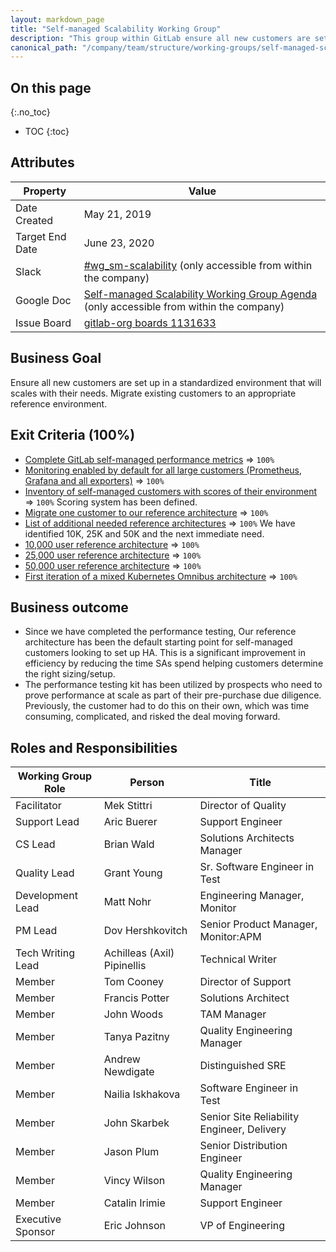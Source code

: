 ```yaml
---
layout: markdown_page
title: "Self-managed Scalability Working Group"
description: "This group within GitLab ensure all new customers are set up in a standardized environment that will scales with their needs. Learn more!"
canonical_path: "/company/team/structure/working-groups/self-managed-scalability/"
---
```


## On this page
{:.no_toc}

- TOC
{:toc}

## Attributes

| Property        | Value        |
|-----------------|--------------|
| Date Created    | May 21, 2019 |
| Target End Date | June 23, 2020 |
| Slack           | [#wg_sm-scalability](https://gitlab.slack.com/messages/CJBEAQ589) (only accessible from within the company) |
| Google Doc      | [Self-managed Scalability Working Group Agenda](https://docs.google.com/document/d/1H9ENjGO5vNI1e0j3lm2e6zeK8F8o8H-69M3V7m3uYt8/edit) (only accessible from within the company) |
| Issue Board     | [gitlab-org boards 1131633](https://gitlab.com/groups/gitlab-org/-/boards/1131633)

## Business Goal

Ensure all new customers are set up in a standardized environment that will scales with their needs. Migrate existing customers to an appropriate reference environment.

## Exit Criteria (100%)

* [Complete GitLab self-managed performance metrics](https://gitlab.com/groups/gitlab-org/-/epics/1352) => `100%`
* [Monitoring enabled by default for all large customers (Prometheus, Grafana and all exporters)](https://gitlab.com/groups/gitlab-org/-/epics/1339) => `100%`
* [Inventory of self-managed customers with scores of their environment](https://gitlab.com/groups/gitlab-org/-/epics/1338) => `100%` Scoring system has been defined.
* [Migrate one customer to our reference architecture](https://gitlab.com/gitlab-org/quality/performance/-/issues/65) => `100%` 
* [List of additional needed reference architectures](https://gitlab.com/gitlab-org/quality/performance/issues/15) => `100%` We have identified 10K, 25K and 50K and the next immediate need.
* [10,000 user reference architecture](https://gitlab.com/groups/gitlab-org/-/epics/1336) => `100%`
* [25,000 user reference architecture](https://gitlab.com/gitlab-org/quality/performance/issues/57) => `100%`
* [50,000 user reference architecture](https://gitlab.com/gitlab-org/quality/performance/issues/66) => `100%`
* [First iteration of a mixed Kubernetes Omnibus architecture](https://gitlab.com/gitlab-org/quality/performance/issues/145) => `100%`

## Business outcome

* Since we have completed the performance testing, Our reference architecture has been the default starting point for self-managed customers looking to set up HA. 
This is a significant improvement in efficiency by reducing the time SAs spend helping customers determine the right sizing/setup.
* The performance testing kit has been utilized by prospects who need to prove performance at scale as part of their pre-purchase due diligence. 
Previously, the customer had to do this on their own, which was time consuming, complicated, and risked the deal moving forward.

## Roles and Responsibilities

| Working Group Role    | Person                | Title                          |
|-----------------------|-----------------------|--------------------------------|
| Facilitator           | Mek Stittri           | Director of Quality            |
| Support Lead          | Aric Buerer           | Support Engineer               |
| CS Lead               | Brian Wald            | Solutions Architects Manager   |
| Quality Lead          | Grant Young           | Sr. Software Engineer in Test  |
| Development Lead      | Matt Nohr             | Engineering Manager, Monitor   |
| PM Lead               | Dov Hershkovitch      | Senior Product Manager, Monitor:APM |
| Tech Writing Lead     | Achilleas (Axil) Pipinellis | Technical Writer         |
| Member                | Tom Cooney            | Director of Support            |
| Member                | Francis Potter        | Solutions Architect            |
| Member                | John Woods            | TAM Manager                    |
| Member                | Tanya Pazitny         | Quality Engineering Manager    |
| Member                | Andrew Newdigate      | Distinguished SRE              |
| Member                | Nailia Iskhakova      | Software Engineer in Test      |
| Member                | John Skarbek          | Senior Site Reliability Engineer, Delivery |
| Member                | Jason Plum            | Senior Distribution Engineer   |
| Member                | Vincy Wilson          | Quality Engineering Manager    |
| Member                | Catalin Irimie        | Support Engineer               |
| Executive Sponsor     | Eric Johnson          | VP of Engineering              |
